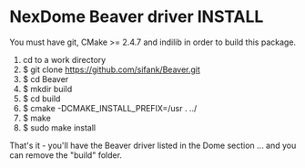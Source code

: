 NexDome Beaver driver INSTALL
===================================

You must have git, CMake >= 2.4.7 and indilib in order to build this package.

1) cd to a work directory
2) $ git clone https://github.com/sifank/Beaver.git
3) $ cd Beaver
4) $ mkdir build
5) $ cd build
6) $ cmake -DCMAKE_INSTALL_PREFIX=/usr . ../
7) $ make
8) $ sudo make install

That's it - you'll have the Beaver driver listed in the Dome section
... and you can remove the "build" folder.

